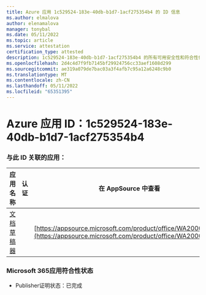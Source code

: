 ```yaml
---
title: Azure 应用 1c529524-183e-40db-b1d7-1acf275354b4 的 ID 信息
ms.author: elmalova
author: elenamalova
manager: tonybal
ms.date: 05/11/2022
ms.topic: article
ms.service: attestation
certification_type: attested
description: 1c529524-183e-40db-b1d7-1acf275354b4 的所有可用安全性和符合性信息信息。
ms.openlocfilehash: 2d4c4d7f9fb7145bf29924756cc33aef1608d299
ms.sourcegitcommit: ae319a079de7bac03a3f4afb7c95a12a6248c9b0
ms.translationtype: MT
ms.contentlocale: zh-CN
ms.lasthandoff: 05/11/2022
ms.locfileid: "65351395"
---
```

# <a name="azure-app-id-1c529524-183e-40db-b1d7-1acf275354b4"></a>Azure 应用 ID：1c529524-183e-40db-b1d7-1acf275354b4


### <a name="apps-associated-with-this-id"></a>与此 ID 关联的应用：
| **应用名称** | **认证** | **在 AppSource 中查看** |
|--------------|---------------|-----------------------|
| [文档草稿器](../forward/WA200003634.md) |  | [https://appsource.microsoft.com/product/office/WA200003634](https://appsource.microsoft.com/product/office/WA200003634) |

### <a name="microsoft-365-app-compliance-status"></a>Microsoft 365应用符合性状态
- Publisher证明状态：已完成
